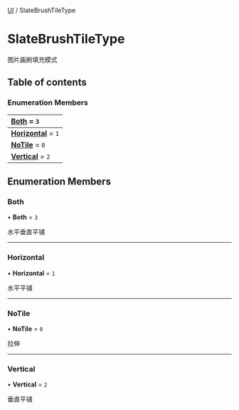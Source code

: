 [UI](../groups/UI.UI.md) / SlateBrushTileType

# SlateBrushTileType <Badge type="tip" text="Enumeration" /> <Score text="SlateBrushTileType" />

图片画刷填充模式

## Table of contents

### Enumeration Members <Score text="Enumeration" /> 
| **[Both](mw.SlateBrushTileType.md#both)** = ``3``  |
| :----- |
| **[Horizontal](mw.SlateBrushTileType.md#horizontal)** = ``1`` |
| **[NoTile](mw.SlateBrushTileType.md#notile)** = ``0`` |
| **[Vertical](mw.SlateBrushTileType.md#vertical)** = ``2`` |

## Enumeration Members

### Both <Score text="Both" /> 

• **Both** = ``3``

水平垂直平铺

___

### Horizontal <Score text="Horizontal" /> 

• **Horizontal** = ``1``

水平平铺

___

### NoTile <Score text="NoTile" /> 

• **NoTile** = ``0``

拉伸

___

### Vertical <Score text="Vertical" /> 

• **Vertical** = ``2``

垂直平铺
